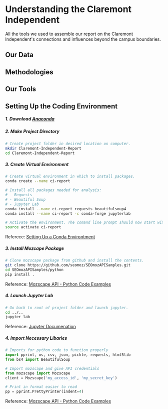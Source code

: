 # Understanding the Claremont Independent
All the tools we used to assemble our report on the Claremont Independent's connections and influences beyond the campus boundaries.


## Our Data
## Methodologies
## Our Tools

## Setting Up the Coding Environment

##### 1. Download [Anaconda](https://www.anaconda.com/download/#macos)
##### 2. Make Project Directory

```bash
# Create project folder in desired location on computer.
mkdir Claremont-Independent-Report
cd Claremont-Independent-Report
```

##### 3. Create Virtual Environment
```bash
# Create virtual environment in which to install packages.
conda create --name ci-report

# Install all packages needed for analysis:
# - Requests
# - Beautiful Soup
# - Jupyter Lab
conda install --name ci-report requests beautifulsoup4
conda install --name ci-report -c conda-forge jupyterlab

# Activate the environment. The comand line prompt should now start with (ci-report).
source activate ci-report
```
Referece: [Setting Up a Conda Environtment](https://conda.io/docs/user-guide/getting-started.html)

##### 3. Install Mozcape Package
```bash
# Clone mozscape package from github and install the contents.
git clone https://github.com/seomoz/SEOmozAPISamples.git
cd SEOmozAPISamples/python
pip install .
```
Reference: [Mozscape API - Python Code Examples](https://github.com/seomoz/SEOmozAPISamples/tree/master/python)


##### 4. Launch Jupyter Lab
```bash
# Go back to root of project folder and launch jupyter.
cd ../..
jupyter lab
```
Reference: [Jupyter Documenation](http://jupyterlab.readthedocs.io/en/latest/getting_started/installation.html) 

##### 4. Import Necessary Libaries
```python
# Imports for python code to function properly
import pprint, os, csv, json, pickle, requests, html5lib
from bs4 import BeautifulSoup

# Import mozscape and give API credentials
from mozscape import Mozscape
client = Mozscape('my_access_id', 'my_secret_key')

# Print in format easier to read
pp = pprint.PrettyPrinter(indent=4)
```
Reference: [Mozscape API - Python Code Examples](https://github.com/seomoz/SEOmozAPISamples/tree/master/python)